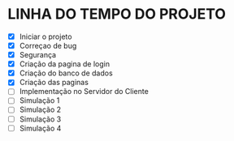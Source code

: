 # LINHA DO TEMPO DO PROJETO

- [X] Iniciar o projeto
- [X] Correçao de bug
- [X] Segurança
- [X] Criação da pagina de login
- [X] Criação do banco de dados
- [X] Criação das paginas
- [ ] Implementação no Servidor do Cliente
- [ ] Simulação 1
- [ ] Simulação 2
- [ ] Simulação 3
- [ ] Simulação 4
